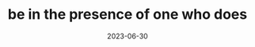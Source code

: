 ---
title: "be in the presence of one who does"
cc-type: fragment
date: 2023-06-30
next:
  - believe
tags:
  - fragment
---